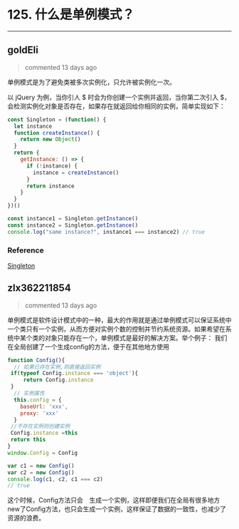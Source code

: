 
 # 125. 什么是单例模式？ 
  
 ***
## goldEli 
 > commented 13 days ago 

单例模式是为了避免类被多次实例化，只允许被实例化一次。

以 jQuery 为例，当你引人 $ 时会为你创建一个实例并返回，当你第二次引入 $，会检测实例化对象是否存在，如果存在就返回给你相同的实例，简单实现如下：


```javascript
const Singleton = (function() {
  let instance
  function createInstance() {
    return new Object() 
  }
  return {
    getInstance: () => {
      if (!instance) {
        instance = createInstance()
      }
      return instance 
    }
  }
})()

const instance1 = Singleton.getInstance()
const instance2 = Singleton.getInstance()
console.log("same instance?", instance1 === instance2) // true

```

### Reference

[Singleton](https://www.dofactory.com/javascript/singleton-design-pattern)
## zlx362211854 
 > commented 13 days ago 

单例模式是软件设计模式中的一种，最大的作用就是通过单例模式可以保证系统中一个类只有一个实例，从而方便对实例个数的控制并节约系统资源。如果希望在系统中某个类的对象只能存在一个，单例模式是最好的解决方案。举个例子：
我们在全局创建了一个生成config的方法，便于在其他地方使用

```js
function Config(){
  // 如果已存在实例,则直接返回实例
 if(typeof Config.instance === 'object'){
     return Config.instance
 }
  // 实例属性
  this.config = {
    baseUrl: 'xxx',
    proxy: 'xxx'
  }
 //不存在实例则创建实例
 Config.instance =this
 return this
}
window.Config = Config

var c1 = new Config()
var c2 = new Config()
console.log(c1, c2, c1 === c2)
// true

```
这个时候，Config方法只会　生成一个实例，这样即便我们在全局有很多地方new了Config方法，也只会生成一个实例，这样保证了数据的一致性，也减少了资源的浪费。